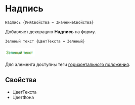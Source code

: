 # Надпись
```text
Надпись {ИмяСвойства = ЗначениеСвойства}
```
Добавляет декорацию **Надпись** на форму. 
```text
Зеленый текст {ЦветТекста = Зеленый}
```
<kbd> ![Надпись зеленого цвета](../_images/label-green.png) </kbd> 

Для элемента доступны теги [горизонтального положения](#горизонтальное-положение).

## Свойства
- ЦветТекста
- ЦветФона